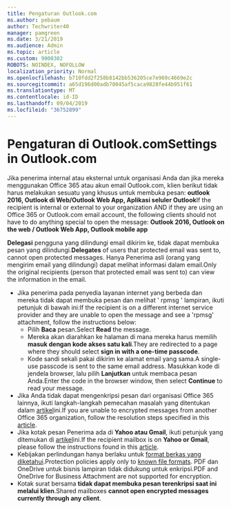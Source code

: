 ```yaml
---
title: Pengaturan Outlook.com
ms.author: pebaum
author: Techwriter40
manager: pamgreen
ms.date: 3/21/2019
ms.audience: Admin
ms.topic: article
ms.custom: 9000302
ROBOTS: NOINDEX, NOFOLLOW
localization_priority: Normal
ms.openlocfilehash: b710fdd2f258b8142bb536205ce7e969c4669e2c
ms.sourcegitcommit: a65d196d00adb70045af5caca9828fe44b951f61
ms.translationtype: MT
ms.contentlocale: id-ID
ms.lasthandoff: 09/04/2019
ms.locfileid: "36752899"
---
```

# <a name="settings-in-outlookcom"></a><span data-ttu-id="e0a87-102">Pengaturan di Outlook.com</span><span class="sxs-lookup"><span data-stu-id="e0a87-102">Settings in Outlook.com</span></span>

<span data-ttu-id="e0a87-103">Jika penerima internal atau eksternal untuk organisasi Anda dan jika mereka menggunakan Office 365 atau akun email Outlook.com, klien berikut tidak harus melakukan sesuatu yang khusus untuk membuka pesan: **outlook 2016, Outlook di Web/Outlook Web App, Aplikasi seluler Outlook**</span><span class="sxs-lookup"><span data-stu-id="e0a87-103">If the recipient is internal or external to your organization AND if they are using an Office 365 or Outlook.com email account, the following clients should not have to do anything special to open the message: **Outlook 2016, Outlook on the web / Outlook Web App, Outlook mobile app**</span></span>

<span data-ttu-id="e0a87-104">**Delegasi** pengguna yang dilindungi email dikirim ke, tidak dapat membuka pesan yang dilindungi.</span><span class="sxs-lookup"><span data-stu-id="e0a87-104">**Delegates** of users that protected email was sent to, cannot open protected messages.</span></span> <span data-ttu-id="e0a87-105">Hanya Penerima asli (orang yang mengirim email yang dilindungi) dapat melihat informasi dalam email.</span><span class="sxs-lookup"><span data-stu-id="e0a87-105">Only the original recipients (person that protected email was sent to) can view the information in the email.</span></span>

- <span data-ttu-id="e0a87-106">Jika penerima pada penyedia layanan internet yang berbeda dan mereka tidak&nbsp;dapat membuka pesan dan melihat ' rpmsg ' lampiran, ikuti petunjuk di bawah ini:</span><span class="sxs-lookup"><span data-stu-id="e0a87-106">If the recipient is on a different internet service provider and they are&nbsp;unable to open the message and see a 'rpmsg' attachment, follow the instructions below:</span></span>
    - <span data-ttu-id="e0a87-107">Pilih **Baca** pesan.</span><span class="sxs-lookup"><span data-stu-id="e0a87-107">Select **Read** the message.</span></span>
    - <span data-ttu-id="e0a87-108">Mereka akan diarahkan ke halaman di mana mereka harus memilih **masuk dengan kode akses satu kali**.</span><span class="sxs-lookup"><span data-stu-id="e0a87-108">They are redirected to a page where they should select **sign in with a one-time passcode**.</span></span>
    - <span data-ttu-id="e0a87-109">Kode sandi sekali pakai dikirim ke alamat email yang sama.</span><span class="sxs-lookup"><span data-stu-id="e0a87-109">A single-use passcode is sent to the same email address.</span></span> <span data-ttu-id="e0a87-110">Masukkan kode di jendela browser, lalu pilih **Lanjutkan** untuk membaca pesan Anda.</span><span class="sxs-lookup"><span data-stu-id="e0a87-110">Enter the code in the browser window, then select **Continue** to read your message.</span></span>
- <span data-ttu-id="e0a87-111">Jika Anda tidak dapat mengenkripsi pesan dari organisasi Office 365 lainnya, ikuti langkah-langkah pemecahan masalah yang ditentukan dalam [artikel](https://support.office.com/article/known-issues-opening-irm-protected-emails-sent-from-users-in-other-office-365-organizations-0dec0593-a05d-4aa2-8445-9311ebab3164)ini.</span><span class="sxs-lookup"><span data-stu-id="e0a87-111">If you are unable to encrypted messages from another Office 365 organization, follow the resolution steps specified in this [article](https://support.office.com/article/known-issues-opening-irm-protected-emails-sent-from-users-in-other-office-365-organizations-0dec0593-a05d-4aa2-8445-9311ebab3164).</span></span>
- <span data-ttu-id="e0a87-112">Jika kotak pesan Penerima ada di **Yahoo atau Gmail**, ikuti petunjuk</span> yang ditemukan di [artikel](https://support.office.com/article/how-do-i-open-a-protected-message-1157a286-8ecc-4b1e-ac43-2a608fbf3098)ini.</span><span class="sxs-lookup"><span data-stu-id="e0a87-112">If the recipient mailbox is on **Yahoo or Gmail**, please follow the instructions</span> found in this [article](https://support.office.com/article/how-do-i-open-a-protected-message-1157a286-8ecc-4b1e-ac43-2a608fbf3098).</span></span>
- <span data-ttu-id="e0a87-113">Kebijakan perlindungan hanya berlaku untuk [format berkas yang diketahui](https://docs.microsoft.com/azure/information-protection/rms-client/client-admin-guide-file-types).</span><span class="sxs-lookup"><span data-stu-id="e0a87-113">Protection policies apply only to [known file formats](https://docs.microsoft.com/azure/information-protection/rms-client/client-admin-guide-file-types).</span></span> <span data-ttu-id="e0a87-114">PDF dan OneDrive untuk bisnis lampiran tidak didukung untuk enkripsi.</span><span class="sxs-lookup"><span data-stu-id="e0a87-114">PDF and OneDrive for Business Attachment are not supported for encryption.</span></span>
- <span data-ttu-id="e0a87-115">Kotak surat bersama **tidak dapat membuka pesan terenkripsi saat ini melalui klien**.</span><span class="sxs-lookup"><span data-stu-id="e0a87-115">Shared mailboxes **cannot open encrypted messages currently through any client**.</span></span> 
